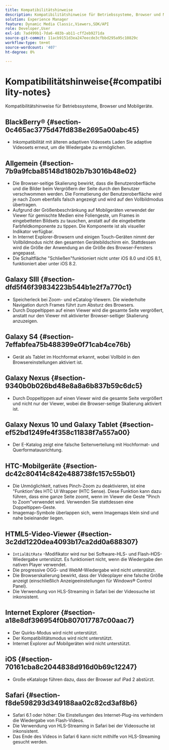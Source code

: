 ```yaml
---
title: Kompatibilitätshinweise
description: Kompatibilitätshinweise für Betriebssysteme, Browser und Mobilgeräte.
solution: Experience Manager
feature: Dynamic Media Classic,Viewers,SDK/API
role: Developer,User
exl-id: 7ad499b1-7da6-483b-ab11-cff2eb9271da
source-git-commit: 11acb9151d3ea247eecde3cfbbd295a95c10829c
workflow-type: tm+mt
source-wordcount: '407'
ht-degree: 0%

---
```


# Kompatibilitätshinweise{#compatibility-notes}

<!-- Updated April 06, 2021 from https://wiki.corp.adobe.com/pages/viewpage.action?spaceKey=scene7qa&title=s7Viewers%2C+S7SDK%2C+S7OnDemand+Release+Notes - Contact is Sasha -->

Kompatibilitätshinweise für Betriebssysteme, Browser und Mobilgeräte.

## BlackBerry® {#section-0c465ac3775d47fd838e2695a00abc45}

* Inkompatibilität mit älteren adaptiven Videosets Laden Sie adaptive Videosets erneut, um die Wiedergabe zu ermöglichen.

## Allgemein {#section-7b9a9fcba85148d1802b7b3016b48e02}

* Die Browser-seitige Skalierung bewirkt, dass die Benutzeroberfläche und die Bilder beim Vergrößern der Seite durch den Benutzer verschwommen werden. Die Formatierung der Benutzeroberfläche wird je nach Zoom ebenfalls falsch angezeigt und wird auf den Vollbildmodus übertragen.
* Aufgrund der Größenbeschränkung auf Mobilgeräten verwendet der Viewer für gemischte Medien eine Foliengeste, um Frames in eingebetteten Bildsets zu tauschen, anstatt auf die eingebettete Farbfeldkomponente zu tippen. Die Komponente ist als visueller Indikator verfügbar.
* In Internet Explorer-Browsern und einigen Touch-Geräten nimmt der Vollbildmodus nicht den gesamten Gerätebildschirm ein. Stattdessen wird die Größe der Anwendung an die Größe des Browser-Fensters angepasst.
* Die Schaltfläche &quot;Schließen&quot;funktioniert nicht unter iOS 8.0 und iOS 8.1, funktioniert aber unter iOS 8.2.

## Galaxy SIII {#section-dfd5f46f39834223b544b1e2f7a770c1}

* Speicherleck bei Zoom- und eCatalog-Viewern. Die wiederholte Navigation durch Frames führt zum Absturz des Browsers.
* Durch Doppeltippen auf einen Viewer wird die gesamte Seite vergrößert, anstatt nur den Viewer mit aktivierter Browser-seitiger Skalierung anzuzeigen.

## Galaxy S4 {#section-7effabfea75b488399e0f71cab4ce76b}

* Gerät als Tablet im Hochformat erkannt, wobei Vollbild in den Browsereinstellungen aktiviert ist.

## Galaxy Nexus {#section-9340b0b026bd48e8a8a6b837b59c6dc5}

* Durch Doppeltippen auf einen Viewer wird die gesamte Seite vergrößert und nicht nur der Viewer, wobei die Browser-seitige Skalierung aktiviert ist.

## Galaxy Nexus 10 und Galaxy Tablet {#section-ef52bd1249fe4f358c11838f7a557a00}

* Der E-Katalog zeigt eine falsche Seitenverteilung mit Hochformat- und Querformatausrichtung.

## HTC-Mobilgeräte {#section-dc42c80414c842e488738fc157c55b01}

* Die Unmöglichkeit, natives Pinch-Zoom zu deaktivieren, ist eine &quot;Funktion&quot;des HTC UI Wrapper (HTC Sense). Diese Funktion kann dazu führen, dass eine ganze Seite zoomt, wenn im Viewer die Geste &quot;Pinch to Zoom&quot;verwendet wird. Verwenden Sie stattdessen eine Doppeltippen-Geste.
* Imagemap-Symbole überlappen sich, wenn Imagemaps klein sind und nahe beieinander liegen.

## HTML5-Video-Viewer {#section-3c2dd1220dea4093b17ca2dd0a688307}

* `IntialBitRate` -Modifikator wird nur bei Software-HLS- und Flash-HDS-Wiedergabe unterstützt. Es funktioniert nicht, wenn die Wiedergabe den nativen Player verwendet.
* Die progressive OGG- und WebM-Wiedergabe wird nicht unterstützt.
* Die Browserskalierung bewirkt, dass der Videoplayer eine falsche Größe anzeigt (einschließlich Anzeigeeinstellungen für Windows® Control Panel).
* Die Verwendung von HLS-Streaming in Safari bei der Videosuche ist inkonsistent.

## Internet Explorer {#section-a18e8df396954f0b807017787c00aac7}

* Der Quirks-Modus wird nicht unterstützt.
* Der Kompatibilitätsmodus wird nicht unterstützt.
* Internet Explorer auf Mobilgeräten wird nicht unterstützt.

## iOS {#section-70161cba8c2044838d916d0b69c12247}

* Große eKataloge führen dazu, dass der Browser auf iPad 2 abstürzt.

## Safari {#section-f8de598293d349188aa02c82cd3af8b6}

* Safari 6.1 oder höher: Die Einstellungen des Internet-Plug-ins verhindern die Wiedergabe von Flash-Videos.
* Die Verwendung von HLS-Streaming in Safari bei der Videosuche ist inkonsistent.
* Das Ende des Videos in Safari 6 kann nicht mithilfe von HLS-Streaming gesucht werden.
